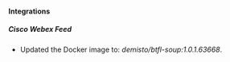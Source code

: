 #### Integrations
##### Cisco Webex Feed
- Updated the Docker image to: *demisto/btfl-soup:1.0.1.63668*.
